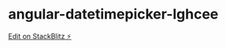 # angular-datetimepicker-lghcee

[Edit on StackBlitz ⚡️](https://stackblitz.com/edit/angular-datetimepicker-lghcee)
